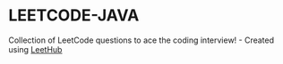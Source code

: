 # LEETCODE-JAVA
Collection of LeetCode questions to ace the coding interview! - Created using [LeetHub](https://github.com/QasimWani/LeetHub)
